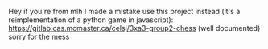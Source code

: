 Hey if you're from mlh I made a mistake use this project instead (it's a reimplementation of a python game in javascript): https://gitlab.cas.mcmaster.ca/celsj/3xa3-group2-chess (well documented) 
sorry for the mess 
